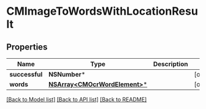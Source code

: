# CMImageToWordsWithLocationResult

## Properties
Name | Type | Description | Notes
------------ | ------------- | ------------- | -------------
**successful** | **NSNumber*** |  | [optional] 
**words** | [**NSArray&lt;CMOcrWordElement&gt;***](CMOcrWordElement.md) |  | [optional] 

[[Back to Model list]](../README.md#documentation-for-models) [[Back to API list]](../README.md#documentation-for-api-endpoints) [[Back to README]](../README.md)


